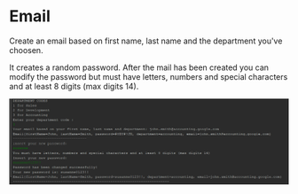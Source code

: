 # Email
Create an email based on first name, last name and the department you've choosen.

It creates a random password.
After the mail has been created you can modify the password but must have letters, numbers and special characters and at least 8 digits (max digits 14).

![Screenshot](screenshotEmail.PNG)
